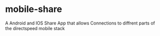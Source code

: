 # mobile-share
A  Android and IOS Share App that allows Connections to diffrent parts of the directspeed mobile stack
